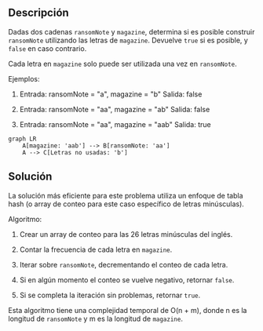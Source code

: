 ## Descripción

Dadas dos cadenas `ransomNote` y `magazine`, determina si es posible construir `ransomNote` utilizando las letras de `magazine`. Devuelve `true` si es posible, y `false` en caso contrario.

Cada letra en `magazine` solo puede ser utilizada una vez en `ransomNote`.

Ejemplos:

1. Entrada: ransomNote = "a", magazine = "b"
   Salida: false

2. Entrada: ransomNote = "aa", magazine = "ab"
   Salida: false

3. Entrada: ransomNote = "aa", magazine = "aab"
   Salida: true

```mermaid
graph LR
    A[magazine: 'aab'] --> B[ransomNote: 'aa']
    A --> C[Letras no usadas: 'b']
```

## Solución

La solución más eficiente para este problema utiliza un enfoque de tabla hash (o array de conteo para este caso específico de letras minúsculas).

Algoritmo:

1. Crear un array de conteo para las 26 letras minúsculas del inglés.

2. Contar la frecuencia de cada letra en `magazine`.

3. Iterar sobre `ransomNote`, decrementando el conteo de cada letra.

4. Si en algún momento el conteo se vuelve negativo, retornar `false`.

5. Si se completa la iteración sin problemas, retornar `true`.

Esta algoritmo tiene una complejidad temporal de O(n + m), donde n es la longitud de `ransomNote` y m es la longitud de `magazine`.
